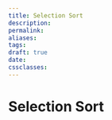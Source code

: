 ```yaml
---
title: Selection Sort
description: 
permalink: 
aliases: 
tags: 
draft: true
date: 
cssclasses:
---
```


# Selection Sort

